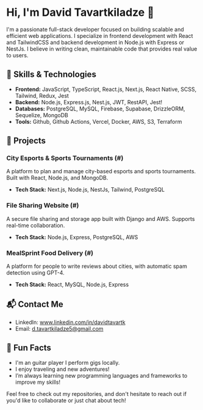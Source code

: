 # Hi, I'm David Tavartkiladze 👋

I'm a passionate full-stack developer focused on building scalable and efficient web applications. I specialize in frontend development with React and TailwindCSS and backend development in Node.js with Express or NestJs. I believe in writing clean, maintainable code that provides real value to users.

## 🚀 Skills & Technologies

- **Frontend:** JavaScript, TypeScript, React.js, Next.js, React Native, SCSS, Tailwind, Redux, Jest
- **Backend:** Node.js, Express.js, Nest.js, JWT, RestAPI, Jest!
- **Databases:** PostgreSQL, MySQL, Firebase, Supabase, DrizzleORM, Sequelize, MongoDB
- **Tools:** Github, Github Actions, Vercel, Docker, AWS, S3, Terraform

## 🔧 Projects

### City Esports & Sports Tournaments (#)
A platform to plan and manage city-based esports and sports tournaments. Built with React, Node.js, and MongoDB.
- **Tech Stack:** Next.js, Node.js, NestJs, Tailwind, PostgreSQL

### File Sharing Website (#)
A secure file sharing and storage app built with Django and AWS. Supports real-time collaboration.
- **Tech Stack:** Node.js, Express, PostgreSQL, AWS

### MealSprint Food Delivery (#)
A platform for people to write reviews about cities, with automatic spam detection using GPT-4.
- **Tech Stack:** React, MySQL, Node.js, Express



## 📬 Contact Me
- LinkedIn: www.linkedin.com/in/davidtavartk
- Email: d.tavartkiladze5@gmail.com

## 🌱 Fun Facts
- I'm an guitar player I perform gigs locally.
- I enjoy traveling and new adventures!
- I’m always learning new programming languages and frameworks to improve my skills!

Feel free to check out my repositories, and don't hesitate to reach out if you'd like to collaborate or just chat about tech!
